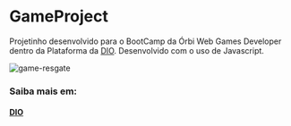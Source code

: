 # GameProject

Projetinho desenvolvido para o BootCamp da Órbi Web Games Developer dentro da Plataforma da <a href="https://web.dio.me/home">DIO</a>. Desenvolvido com o uso de Javascript.

![game-resgate](https://user-images.githubusercontent.com/87665209/166162940-799bbbc5-67ce-477f-9f90-0ec30181cae5.png)

### Saiba mais em:
#### <a href="https://web.dio.me/home">DIO</a>
